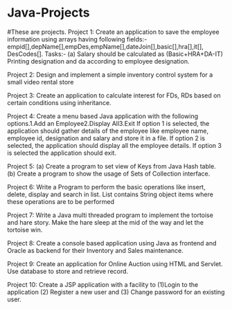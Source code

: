 # Java-Projects
#These are projects.
Project 1:
Create an application to save the employee information using arrays having following fields:- empid[],depName[],empDes,empName[],dateJoin[],basic[],hra[],it[], DesCodes[]. Tasks:- (a) Salary should be calculated as (Basic+HRA+DA-IT) Printing designation and da according to employee designation.

Project 2:
Design and implement a simple inventory control system for a small video rental store

Project 3:
Create an application to calculate interest for FDs, RDs based on certain conditions using inheritance.

Project 4:
Create a menu based Java application with the following options.1.Add an Employee2.Display All3.Exit If option 1 is selected, the application should gather details of the employee like employee name, employee id, designation and salary and store it in a file. If option 2 is selected, the application should display all the employee details. If option 3 is selected the application should exit.

Project 5:
(a) Create a program to set view of Keys from Java Hash table. (b) Create a program to show the usage of Sets of Collection interface.

Project 6:
Write a Program to perform the basic operations like insert, delete, display and search in list. List contains String object items where these operations are to be performed

Project 7:
Write a Java multi threaded program to implement the tortoise and hare story. Make the hare sleep at the mid of the way and let the tortoise win.

Project 8:
Create a console based application using Java as frontend and Oracle as backend for their Inventory and Sales maintenance.

Project 9:
Create an application for Online Auction using HTML and Servlet. Use database to store and retrieve record.

Project 10:
Create a JSP application with a facility to (1)Login to the application (2) Register a new user and (3) Change password for an existing user.
